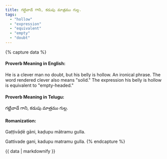 ```yaml
---
title: గట్టివాడే గాని, కడుపు మాత్రము గుల్ల.
tags:
  - "hollow"
  - "expression"
  - "equivalent"
  - "empty"
  - "doubt"
---
```


{% capture data %}
#### Proverb Meaning in English:
He is a clever man no doubt, but his belly is hollow.
An ironical phrase.
The word rendered clever also means "solid." The expression his belly is hollow is equivalent to "empty-headed."

#### Proverb Meaning in Telugu:
గట్టివాడే గాని, కడుపు మాత్రము గుల్ల.

#### Romanization:
Gaṭṭivāḍē gāni, kaḍupu mātramu gulla.

Gattivade gani, kadupu matramu gulla.
{% endcapture %}

{{ data | markdownify }}

